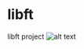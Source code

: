 # libft
libft project
![alt text](https://raw.githubusercontent.com/zjamali/libft-newcusus/master/screen%20Shot%20.png)
